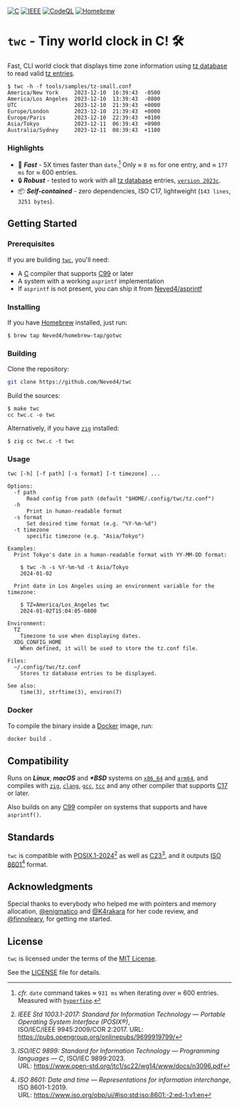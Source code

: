 [![C](https://img.shields.io/badge/ISO_C17-A8B9CC?logo=c&logoColor=fff)][C17]
[![IEEE](https://img.shields.io/badge/POSIX.1&#8209;2024-00629B?logo=ieee&logoColor=fff)][POSIX.1-2024]
[![CodeQL](https://github.com/github/docs/actions/workflows/codeql.yml/badge.svg)](https://github.com/Neved4/twc/actions/workflows/codeql.yml)
[![Homebrew](https://img.shields.io/badge/Homebrew-tap-2AAB47?logo=homebrew&logoColor=959DA5&labelColor=2B3137)](https://github.com/Neved4/homebrew-tap/blob/main/Formula/gotwc.rb)

# `twc` - Tiny world clock in C! 🛠️

Fast, CLI world clock that displays time zone information using
[tz database] to read valid [tz entries].

```console
$ twc -h -f tools/samples/tz-small.conf
America/New York     2023-12-10  16:39:43  -0500
America/Los Angeles  2023-12-10  13:39:43  -0800
UTC                  2023-12-10  21:39:43  +0000
Europe/London        2023-12-10  21:39:43  +0000
Europe/Paris         2023-12-10  22:39:43  +0100
Asia/Tokyo           2023-12-11  06:39:43  +0900
Australia/Sydney     2023-12-11  08:39:43  +1100
```

### Highlights

- 🚀 _**Fast**_ - 5X times faster than `date`.[^1] Only ≈ `8 ms` for one
  entry, and ≈ `177 ms` for ≈ 600 entries.
- 🔒 _**Robust**_ - tested to work with all [tz database] entries,
  [`version 2023c`].
- 📦 _**Self-contained**_ - zero dependencies, ISO C17,
  lightweight (`143 lines`, `3251 bytes`).

## Getting Started

### Prerequisites

If you are building [`twc`], you'll need:

- A [C] compiler that supports [C99] or later
- A system with a working `asprintf` implementation
- If `asprintf` is not present, you can ship it from [Neved4/asprintf]

### Installing

If you have [Homebrew] installed, just run:
```console
$ brew tap Neved4/homebrew-tap/gotwc
```

### Building

Clone the repository:

```sh
git clone https://github.com/Neved4/twc
```

Build the sources:

```console
$ make twc
cc twc.c -o twc
```

Alternatively, if you have [`zig`] installed:
```console
$ zig cc twc.c -t twc
```

### Usage

```
twc [-h] [-f path] [-s format] [-t timezone] ...

Options:
  -f path
      Read config from path (default "$HOME/.config/twc/tz.conf")
  -h
      Print in human-readable format
  -s format
      Set desired time format (e.g. "%Y-%m-%d")
  -t timezone
      specific timezone (e.g. "Asia/Tokyo")

Examples:
  Print Tokyo's date in a human-readable format with YY-MM-DD format:

    $ twc -h -s %Y-%m-%d -t Asia/Tokyo
    2024-01-02
  
  Print date in Los Angeles using an environment variable for the timezone:
  
    $ TZ=America/Los_Angeles twc
    2024-01-02T15:04:05-0800

Environment:
  TZ
    Timezone to use when displaying dates.
  XDG_CONFIG_HOME
    When defined, it will be used to store the tz.conf file.

Files:
  ~/.config/twc/tz.conf
    Stores tz database entries to be displayed.

See also:
    time(3), strftime(3), environ(7)
```

### Docker

To compile the binary inside a [Docker] image, run:
```sh
docker build .
```

## Compatibility

Runs on _**Linux**_, _**macOS**_ and _**\*BSD**_ systems on [`x86_64`] and
[`arm64`], and compiles with [`zig`], [`clang`], [`gcc`], [`tcc`] and any other
compiler that supports [C17] or later.

Also builds on any [C99] compiler on systems that supports and have
`asprintf()`.

## Standards

`twc` is compatible with [POSIX.1-2024][][^2] as well as [C23][][^3], and
it outputs [ISO 8601][][^4] format.

## Acknowledgments

Special thanks to everybody who helped me with pointers and memory
allocation, [@enigmatico](https://gitlab.com/enigmatico) and
[@K4rakara](https://github.com/K4rakara/) for her code review, and
[@finnoleary](https://github.com/finnoleary), for getting me started.

## License

`twc` is licensed under the terms of the [MIT License].

See the [LICENSE](LICENSE) file for details.

[Neved4/asprintf]: https://github.com/Neved4/asprintf
[`twc`]: https://github.com/Neved4/twc
[`hyperfine`]: https://github.com/sharkdp/hyperfine
[`arm64`]: https://en.wikipedia.org/wiki/AArch64
[`x86_64`]: https://en.wikipedia.org/wiki/X86-64
[`clang`]: https://clang.llvm.org/
[`gcc`]: https://gcc.gnu.org/
[`tcc`]: https://bellard.org/tcc/
[`zig`]: https://ziglang.org/
[MIT License]: https://opensource.org/license/mit/
[C]: https://en.wikipedia.org/wiki/C_(programming_language)
[C99]: https://www.open-std.org/jtc1/sc22/wg14/www/docs/n1256.pdf
[C17]: https://www.open-std.org/jtc1/sc22/wg14/www/docs/n2310.pdf
[C23]: https://www.open-std.org/jtc1/sc22/wg14/www/docs/n3220.pdf
[POSIX.1-2024]: https://pubs.opengroup.org/onlinepubs/9799919799/
[ISO 8601]: https://www.iso.org/obp/ui/#iso:std:iso:8601:-2:ed-1:v1:en
[tz database]: https://en.wikipedia.org/wiki/Tz_database
[tz entries]: https://en.wikipedia.org/wiki/List_of_tz_database_time_zones
[`version 2023c`]: https://www.iana.org/time-zones
[Docker]: https://www.docker.com/
[Homebrew]: https://brew.sh/

[^1]: _cfr._ `date` command takes ≈ `931 ms` when iterating over ≈ 600
    entries. Measured with [`hyperfine`].
[^2]: _IEEE Std 1003.1-2017: Standard for Information Technology
    — Portable Operating System Interface (POSIX®)_, \
    ISO/IEC/IEEE 9945:2009/COR 2:2017. URL: https://pubs.opengroup.org/onlinepubs/9699919799/
[^3]: _ISO/IEC 9899: Standard for Information Technology
    — Programming languages — C_, ISO/IEC 9899:2023. \
    URL: https://www.open-std.org/jtc1/sc22/wg14/www/docs/n3096.pdf
[^4]: _ISO 8601: Date and time — Representations for information interchange_, ISO 8601-1:2019. \
    URL: https://www.iso.org/obp/ui/#iso:std:iso:8601:-2:ed-1:v1:en
